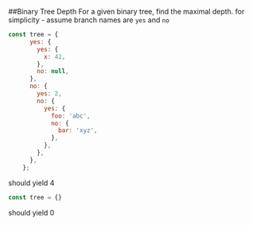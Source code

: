##Binary Tree Depth
For a given binary tree, find the maximal depth.
for simplicity - assume branch names are `yes` and `no`

```javascript
const tree = {
      yes: {
        yes: {
          x: 42,
        },
        no: null,
      },
      no: {
        yes: 2,
        no: {
          yes: {
            foo: 'abc',
            no: {
              bar: 'xyz',
            },
          },
        },
      },
    };
```

should yield 4

```javascript
const tree = {}
```
should yield 0